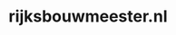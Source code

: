 ---
layout: post
title:  "rijksbouwmeester.nl"
internal_url:  "/dutchgov/rijksbouwmeester.nl.html"
categories: dutchgov
---